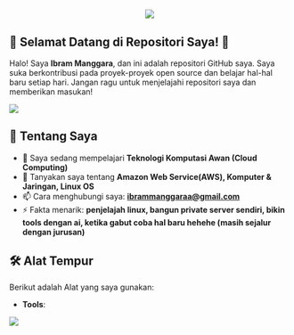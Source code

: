 <h1 align="center">
    <img src="https://readme-typing-svg.herokuapp.com/?font=Righteous&size=35&center=true&vCenter=true&width=500&height=70&duration=4000&lines=Hi+There!+👋;+I'm+Ibram+Manggara!;" />
</h1>

## 🚀 Selamat Datang di Repositori Saya! 🚀

Halo! Saya **Ibram Manggara**, dan ini adalah repositori GitHub saya. Saya suka berkontribusi pada proyek-proyek open source dan belajar hal-hal baru setiap hari. Jangan ragu untuk menjelajahi repositori saya dan memberikan masukan!

<img src="https://user-images.githubusercontent.com/73097560/115834477-dbab4500-a447-11eb-908a-139a6edaec5c.gif"> 

## 🌟 Tentang Saya

- 🌱 Saya sedang mempelajari **Teknologi Komputasi Awan (Cloud Computing)**
- 💬 Tanyakan saya tentang **Amazon Web Service(AWS), Komputer & Jaringan, Linux OS**
- 📫 Cara menghubungi saya: **ibrammanggaraa@gmail.com**
- ⚡ Fakta menarik: **penjelajah linux, bangun private server sendiri, bikin tools dengan ai, ketika gabut coba hal baru hehehe (masih sejalur dengan jurusan)**

## 🛠️ Alat Tempur

Berikut adalah Alat yang saya gunakan:

- **Tools**:
  
<img src="https://user-images.githubusercontent.com/73097560/115834477-dbab4500-a447-11eb-908a-139a6edaec5c.gif"> 

